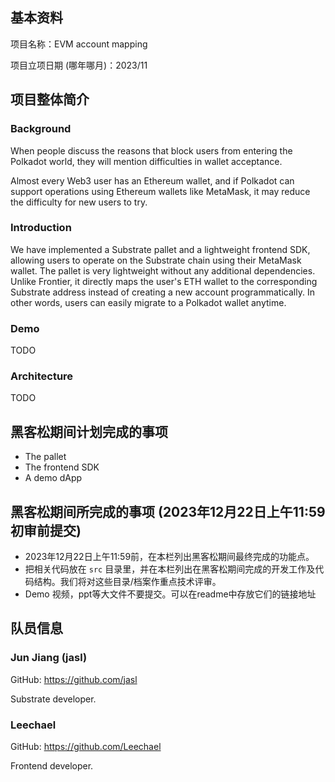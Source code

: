 ## 基本资料

项目名称：EVM account mapping

项目立项日期 (哪年哪月)：2023/11

## 项目整体简介

### Background

When people discuss the reasons that block users from entering the Polkadot world, they will mention difficulties in wallet acceptance.

Almost every Web3 user has an Ethereum wallet, and if Polkadot can support operations using Ethereum wallets like MetaMask, it may reduce the difficulty for new users to try.

### Introduction

We have implemented a Substrate pallet and a lightweight frontend SDK, allowing users to operate on the Substrate chain using their MetaMask wallet.
The pallet is very lightweight without any additional dependencies. Unlike Frontier, it directly maps the user's ETH wallet to the corresponding Substrate address instead of creating a new account programmatically. In other words, users can easily migrate to a Polkadot wallet anytime.

### Demo

TODO

### Architecture

TODO

## 黑客松期间计划完成的事项

- The pallet
- The frontend SDK
- A demo dApp

## 黑客松期间所完成的事项 (2023年12月22日上午11:59初审前提交)

- 2023年12月22日上午11:59前，在本栏列出黑客松期间最终完成的功能点。
- 把相关代码放在 `src` 目录里，并在本栏列出在黑客松期间完成的开发工作及代码结构。我们将对这些目录/档案作重点技术评审。
- Demo 视频，ppt等大文件不要提交。可以在readme中存放它们的链接地址

## 队员信息

### Jun Jiang (jasl)

GitHub: https://github.com/jasl

Substrate developer.

### Leechael

GitHub: https://github.com/Leechael

Frontend developer.
